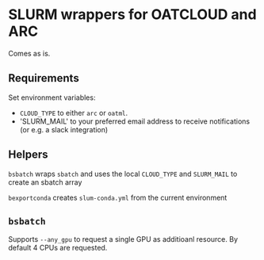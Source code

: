 # SLURM wrappers for OATCLOUD and ARC

Comes as is.

## Requirements

Set environment variables:

* `CLOUD_TYPE` to either `arc` or `oatml`.
* 'SLURM_MAIL' to your preferred email address to receive notifications (or e.g. a slack integration)

## Helpers

`bsbatch` wraps `sbatch` and uses the local `CLOUD_TYPE` and `SLURM_MAIL` to create an sbatch array

`bexportconda` creates `slum-conda.yml` from the current environment

## `bsbatch`

Supports `--any_gpu` to request a single GPU as additioanl resource.
By default 4 CPUs are requested.
